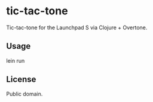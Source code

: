 # tic-tac-tone

Tic-tac-tone for the Launchpad S via Clojure + Overtone.

## Usage

   lein run

## License

Public domain.